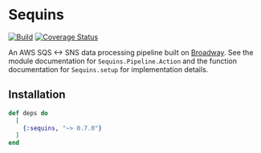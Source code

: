 # Sequins

[![Build](https://github.com/nulib/sequins/actions/workflows/build.yml/badge.svg)](https://github.com/nulib/sequins/actions/workflows/build.yml)
[![Coverage Status](https://coveralls.io/repos/github/nulib/sequins/badge.svg?branch=master)](https://coveralls.io/github/nulib/sequins?branch=master)

An AWS SQS <-> SNS data processing pipeline built on [Broadway](https://hexdocs.pm/broadway/). See the
module documentation for `Sequins.Pipeline.Action` and the function documentation for `Sequins.setup`
for implementation details.

## Installation

```elixir
def deps do
  [
    {:sequins, "~> 0.7.0"}
  ]
end
```
